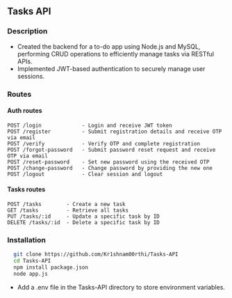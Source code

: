 ## Tasks API

### Description

+ Created the backend for a to-do app using Node.js and MySQL, performing CRUD operations to efficiently manage tasks via RESTful APIs.
+ Implemented JWT-based authentication to securely manage user sessions.

### Routes

#### Auth routes

```
POST /login             - Login and receive JWT token  
POST /register          - Submit registration details and receive OTP via email  
POST /verify            - Verify OTP and complete registration  
POST /forgot-password   - Submit password reset request and receive OTP via email  
POST /reset-password    - Set new password using the received OTP  
POST /change-password   - Change password by providing the new one  
POST /logout            - Clear session and logout
```

#### Tasks routes

```
POST /tasks        - Create a new task  
GET /tasks         - Retrieve all tasks  
PUT /tasks/:id     - Update a specific task by ID  
DELETE /tasks/:id  - Delete a specific task by ID  
```

### Installation

```sh
  git clone https://github.com/Kr1shnam00rthi/Tasks-API
  cd Tasks-API
  npm install package.json
  node app.js
```
+ Add a .env file in the Tasks-API directory to store environment variables.
